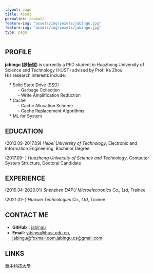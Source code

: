 ```yaml
---
layout: page
title: About
permalink: /about/
feature-img: "assets/img/pexels/jabingu.jpg"
feature-img: "assets/img/pexels/jabingu.jpg"
type: page
---
```



## PROFILE



**jabingu (顾怡斌)** is currently a PhD student in Huazhong University of Science and Technology (HUST) advised by Prof. Ke Zhou.  
His research interests include:  

 * Solid State Drive (SSD)  
   - Garbage Collection  
   - Write Amplification Reduction   
 * Cache  
   - Cache Allocation Scheme    
   - Cache Replacement Algorithms  
 * ML for System  

## EDUCATION



(2013.09-2017.09) *Hebei University of Technology*, Electronic and Information Engineering, Bachelor Degree

(2017.09-               ) *Huazhong University of Science and Technology*, Computer System Structure, Doctoral Candidate

## EXPERIENCE



(2019.04-2020.01) *Shenzhen DAPU Microelectronics Co., Ltd*, Trainee 

(2021.01-               ) *Huawei Technologies Co., Ltd*, Trainee 

## CONTACT ME



* **GitHub：**[jabingu](https://github.com/jabingu)
* **Email:** <yibingu@hust.edu.cn>, <jabingu@foxmail.com>,<jabingu.cs@gmail.com>

## LINKS



[華中科技大學](http://www.hust.edu.cn/) 

